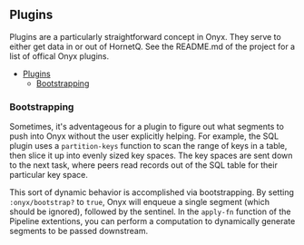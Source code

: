## Plugins

Plugins are a particularly straightforward concept in Onyx. They serve to either get data in or out of HornetQ. See the README.md of the project for a list of offical Onyx plugins.

<!-- START doctoc generated TOC please keep comment here to allow auto update -->
<!-- DON'T EDIT THIS SECTION, INSTEAD RE-RUN doctoc TO UPDATE -->

- [Plugins](#plugins)
  - [Bootstrapping](#bootstrapping)

<!-- END doctoc generated TOC please keep comment here to allow auto update -->

### Bootstrapping

Sometimes, it's adventageous for a plugin to figure out what segments to push into Onyx without the user explicitly helping. For example, the SQL plugin uses a `partition-keys` function to scan the range of keys in a table, then slice it up into evenly sized key spaces. The key spaces are sent down to the next task, where peers read records out of the SQL table for their particular key space.

This sort of dynamic behavior is accomplished via bootstrapping. By setting `:onyx/bootstrap?` to `true`, Onyx will enqueue a single segment (which should be ignored), followed by the sentinel. In the `apply-fn` function of the Pipeline extentions, you can perform a computation to dynamically generate segments to be passed downstream.

